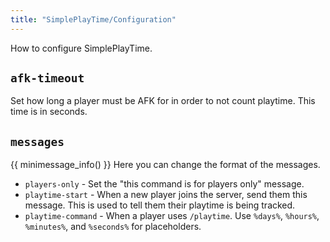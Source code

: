 ```yaml
---
title: "SimplePlayTime/Configuration"
---
```

How to configure SimplePlayTime.

## `afk-timeout`
Set how long a player must be AFK for in order to not count playtime. This time is in seconds.

## `messages`
{{ minimessage_info() }}
Here you can change the format of the messages.

- `players-only` - Set the "this command is for players only" message.
- `playtime-start` - When a new player joins the server, send them this message. This is used to tell them their playtime is being tracked.
- `playtime-command` - When a player uses `/playtime`. Use `%days%`, `%hours%`, `%minutes%`, and `%seconds%` for placeholders.